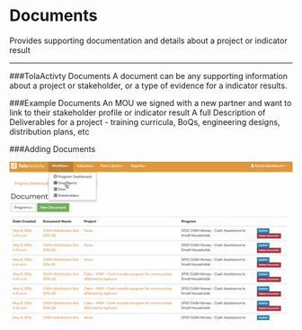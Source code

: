 # Documents

Provides supporting documentation and details about a project or indicator result 


---

###TolaActivty Documents
A document can be any supporting information about a project or stakeholder, or a type of evidence for a indicator results.

###Example Documents 
An MOU we signed with a new partner and want to link to their stakeholder profile or indicator result
A full Description of Deliverables for a project - training curricula, BoQs, engineering designs, distribution plans, etc

###Adding Documents

![](EnteringDocuments.gif)
